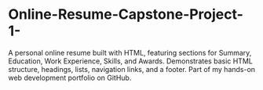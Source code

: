 # Online-Resume-Capstone-Project-1-
A personal online resume built with HTML, featuring sections for Summary, Education, Work Experience, Skills, and Awards. Demonstrates basic HTML structure, headings, lists, navigation links, and a footer. Part of my hands-on web development portfolio on GitHub.
